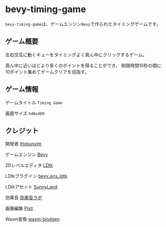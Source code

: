 # bevy-timing-game

`bevy-timing-game`は、ゲームエンジン`Bevy`で作られたタイミングゲームです。

## ゲーム概要

左右交互に動くキューをタイミングよく真ん中にクリックするゲーム。

真ん中に近いほどより多くのポイントを得ることができ、
制限時間10秒の間に10ポイント集めてゲームクリアを目指す。

## ゲーム情報

ゲームタイトル `Timing Game`

画面サイズ `640x480`

## クレジット

開発者 [ittokunvim](https://github.com/ittokunvim)

ゲームエンジン [Bevy](https://bevyengine.org)

2Dレベルエディタ [LDtk](https://ldtk.io)

LDtkプラグイン [bevy_ecs_ldtk](https://github.com/Trouv/bevy_ecs_ldtk)

LDtkアセット [SunnyLand](https://ansimuz.itch.io/sunny-land-pixel-game-art)

効果音 [効果音ラボ](https://soundeffect-lab.info)

画像編集 [Pixlr](https://pixlr.com)

Wasm変換 [wasm-bindgen](https://github.com/rustwasm/wasm-bindgen)
